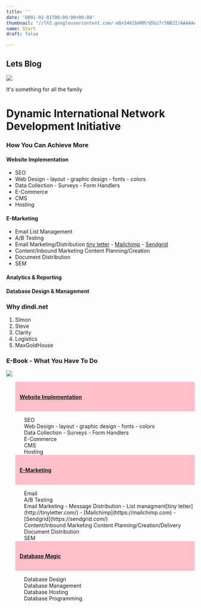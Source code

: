 ```yaml
---
title: ''
date: '0001-01-01T00:00:00+00:00'
thumbnail: "//lh3.googleusercontent.com/-mDxS4X2bHRM/VDGz7rSNB2I/AAAAAAAAIeg/phawIGdlMZgmL3SJAQsWyA5AIEsO191ZgCCo/s400-c-Ic42/2048.jpg"
name: Start
draft: false

---
```

## Lets Blog

![](//lh3.googleusercontent.com/-mDxS4X2bHRM/VDGz7rSNB2I/AAAAAAAAIeg/phawIGdlMZgmL3SJAQsWyA5AIEsO191ZgCCo/s800-Ic42/2048.jpg)

It's something for all the family

# Dynamic International Network Development Initiative

### How You Can Achieve More
#### Website Implementation
* SEO
* Web Design - layout - graphic design - fonts - colors
* Data Collection - Surveys - Form Handlers
* E-Commerce
* CMS
* Hosting

#### E-Marketing
* Email List Management
* A/B Testing
* Email Marketing/Distribution [tiny letter](http://tinyletter.com/) - [Mailchimp](https://mailchimp.com) - [Sendgrid](https://sendgrid.com/)
* Content/Inbound Marketing Content Planning/Creation
* Document Distribution
* SEM

#### Analytics & Reporting

#### Database Design & Management

### Why dindi.net

1. SImon
2. Steve
3. Clarity
4. Logistics
5. MaxGoldHouse

### E-Book - What You Have To Do

![](http://forestry.io/sites/2jeh6oxlgcpouq/image/%2Fshare%2Fpowered-by-hugo.png)
<style>
#slidemenu{list-style-type: none;}
.slideopener{background-color: pink;padding: 12px;}
.slide ul li{list-style-type: none;}
</style>
<row>
<div class="col-md-12">
<ul id="slidemenu">
<li class="slideopener"><a href="#slidemenu" slide="one"><h4>Website Implementation</h4></a></li>
<li id="one" class="slide">
<div>
<ul>
<li> SEO</li>
<li>Web Design - layout - graphic design - fonts - colors</li>
<li>Data Collection - Surveys - Form Handlers</li>
<li>E-Commerce</li>
<li>CMS</li>
<li>Hosting</li>
</ul>
</div>
</li>
<li class="slideopener"><a href="#slidemenu" slide="two "><h4>E-Marketing</h4></a></li>
<li id="two" class="slide hide">
<div>
<ul>
<li>Email 
<li>A/B Testing</li>
<li>Email Marketing - Message Distribution - List managment[tiny letter](http://tinyletter.com/) - [Mailchimp](https://mailchimp.com) - [Sendgrid](https://sendgrid.com/)
<li>Content/Inbound Marketing Content Planning/Creation/Delivery</li>
<li>Document Distribution</li>
<li>SEM</li>
</ul>
</div>
</li>
<li class="slideopener"><a href="#slidemenu" slide="three"><h4>Database Magic</h4></a></li>
<li id="three" class="slide hide">
<div>
<ul>
<li>Database Design</li>
<li>Database Management</li>
<li>Database Hosting</li>
<li>Database Programming</li>
</ul>
</div>
</li>
</ul></div>
<!--<div id="slides" class="col-md-9">
<div id="one">
<ul>
<li> SEO</li>
<li>Web Design - layout - graphic design - fonts - colors</li>
<li>Data Collection - Surveys - Form Handlers</li>
<li>E-Commerce</li>
<li>CMS</li>
<li>Hosting</li>
</ul>
</div>
<div id="two" class="hide">
<ul>
<li>Email 
<li>A/B Testing</li>
<li>Email Marketing - Message Distribution - List managment[tiny letter](http://tinyletter.com/) - [Mailchimp](https://mailchimp.com) - [Sendgrid](https://sendgrid.com/)
<li>Content/Inbound Marketing Content Planning/Creation/Delivery</li>
<li>Document Distribution</li>
<li>SEM</li>
</ul>
</div>
<div id="three" class="hide">
<ul>
<li>Database Design</li>
<li>Database Management</li>
<li>Database Hosting</li>
<li>Database Programming</li>
</ul>
</div> -->
</div>
</row>
